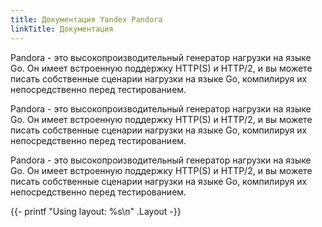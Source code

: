 ```yaml
---
title: Документация Yandex Pandora
linkTitle: Документация
---
```


Pandora - это высокопроизводительный генератор нагрузки на языке Go. Он имеет встроенную поддержку HTTP(S) и HTTP/2, 
и вы можете писать собственные сценарии нагрузки на языке Go, компилируя их непосредственно перед тестированием.

Pandora - это высокопроизводительный генератор нагрузки на языке Go. Он имеет встроенную поддержку HTTP(S) и HTTP/2,
и вы можете писать собственные сценарии нагрузки на языке Go, компилируя их непосредственно перед тестированием.

Pandora - это высокопроизводительный генератор нагрузки на языке Go. Он имеет встроенную поддержку HTTP(S) и HTTP/2,
и вы можете писать собственные сценарии нагрузки на языке Go, компилируя их непосредственно перед тестированием.

{{- printf "Using layout: %s\n" .Layout -}}

